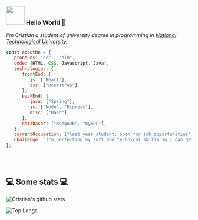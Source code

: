### <img src="https://raw.githubusercontent.com/alexnaiman/alexnaiman/master/resources/welcomeglitch.gif" width="50px" /> Hello World 👋

<p><em>I'm Cristian a student of university degree in programming in <a href="https://www.frre.utn.edu.ar/">National Technological University.</a></br>
</em></p>


```javascript
const aboutMe = {
   pronouns: "he" | "him",
   code: [HTML, CSS, Javascript, Java],
   technologies: {
      frontEnd: {
         js: ["React"],
         css: ["Bootstrap"]
      },
      backEnd: {
         java: ["Spring"],
         js: ["Node", "Express"],
         misc: ["Bash"]
      },
      databases: ["MongoDB", "mySQL"],
   },
   currentOccupation: ["last year student, open for job opportunities"],
   Challenge: "I'm perfecting my soft and technical skills so I can get my first job as a developer",
};
```
</br></br>
<h2>💻 Some stats 💻</h2>

![Cristian's github stats](https://github-readme-stats.vercel.app/api?username=CristianMansilla&show_icons=true&title_color=fff&icon_color=79ff97&text_color=9f9f9f&bg_color=151515)

![Top Langs](https://github-readme-stats.vercel.app/api/top-langs/?username=CristianMansilla&show_icons=true&title_color=fff&icon_color=79ff97&text_color=9f9f9f&bg_color=151515)

